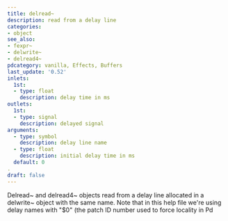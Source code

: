 ```yaml
---
title: delread~
description: read from a delay line
categories:
- object
see_also:
- fexpr~
- delwrite~
- delread4~
pdcategory: vanilla, Effects, Buffers
last_update: '0.52'
inlets:
  1st:
  - type: float
    description: delay time in ms
outlets:
  1st:
  - type: signal
    description: delayed signal
arguments:
  - type: symbol
    description: delay line name
  - type: float
    description: initial delay time in ms 
  default: 0
. 
draft: false
---
```

Delread~ and delread4~ objects read from a delay line allocated in a delwrite~ object with the same name. Note that in this help file we're using delay names with "$0" (the patch ID number used to force locality in Pd
